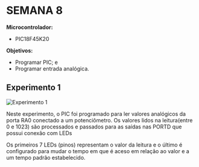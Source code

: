 # SEMANA 8

**Microcontrolador:** 
- PIC18F45K20

**Objetivos:**
- Programar PIC; e
- Programar entrada analógica.


## Experimento 1

![Experimento 1](./../../image/Semana8/experimento1.gif)

Neste experimento, o PIC foi programado para ler valores analógicos da porta RA0 conectado a um potenciômetro. Os valores lidos na leitura(entre 0 e 1023) são processados e passados para as saídas nas PORTD que possui conexão com LEDs

Os primeiros 7 LEDs (pinos) representam o valor da leitura e o último é configurado para mudar o tempo em que é aceso em relação ao valor e a um tempo padrão estabelecido.